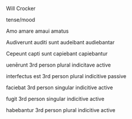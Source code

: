 Will Crocker

tense/mood 

Amo amare amaui amatus

Audiverunt auditi sunt audeibant audiebantar 

Cepeunt capti sunt capiebant capiebantur


uenērunt 3rd person plural indicitave active 

interfectus est 3rd person plural indicitive passive

faciebat 3rd person singular indicitive active 

fugit 3rd person singular indicitive active 

habebantur 3rd person plural indicitive active 
